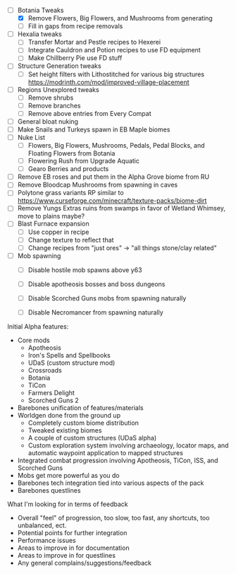 
- [ ] Botania Tweaks
	- [x] Remove Flowers, Big Flowers, and Mushrooms from generating
	- [ ] Fill in gaps from recipe removals
- [ ] Hexalia tweaks
	- [ ] Transfer Mortar and Pestle recipes to Hexerei
	- [ ] Integrate Cauldron and Potion recipes to use FD equipment
	- [ ] Make Chillberry Pie use FD stuff
- [ ] Structure Generation tweaks
	- [ ] Set height filters with Lithostitched for various big structures https://modrinth.com/mod/improved-village-placement
- [ ] Regions Unexplored tweaks
	- [ ] Remove shrubs
	- [ ] Remove branches
	- [ ] Remove above entries from Every Compat
- [ ] General bloat nuking
- [ ] Make Snails and Turkeys spawn in EB Maple biomes
- [ ] Nuke List
	- [ ] Flowers, Big Flowers, Mushrooms, Pedals, Pedal Blocks, and Floating Flowers from Botania
	- [ ] Flowering Rush from Upgrade Aquatic
	- [ ] Gearo Berries and products
- [ ] Remove EB roses and put them in the Alpha Grove biome from RU
- [ ] Remove Bloodcap Mushrooms from spawning in caves
- [ ] Polytone grass variants RP similar to https://www.curseforge.com/minecraft/texture-packs/biome-dirt
- [ ] Remove Yungs Extras ruins from swamps in favor of Wetland Whimsey, move to plains maybe?
- [ ] Blast Furnace expansion
	- [ ] Use copper in recipe
	- [ ] Change texture to reflect that
	- [ ] Change recipes from "just ores" -> "all things stone/clay related"
- [ ] Mob spawning
	- [ ] Disable hostile mob spawns above y63
	- [ ] Disable apotheosis bosses and boss dungeons
	- [ ] Disable Scorched Guns mobs from spawning naturally
	- [ ] Disable Necromancer from spawning naturally


Initial Alpha features:

- Core mods
	- Apotheosis
	- Iron's Spells and Spellbooks
	- UDaS (custom structure mod)
	- Crossroads
	- Botania
	- TiCon
	- Farmers Delight
	- Scorched Guns 2
- Barebones unification of features/materials
- Worldgen done from the ground up
	- Completely custom biome distribution
	- Tweaked existing biomes
	- A couple of custom structures (UDaS alpha)
	- Custom exploration system involving archaeology, locator maps, and automatic waypoint application to mapped structures
- Integrated combat progression involving Apotheosis, TiCon, ISS, and Scorched Guns
- Mobs get more powerful as you do
- Barebones tech integration tied into various aspects of the pack
- Barebones questlines

What I'm looking for in terms of feedback
- Overall "feel" of progression, too slow, too fast, any shortcuts, too unbalanced, ect.
- Potential points for further integration
- Performance issues
- Areas to improve in for documentation
- Areas to improve in for questlines
- Any general complains/suggestions/feedback